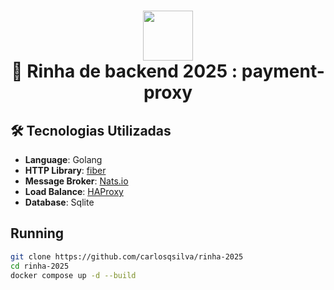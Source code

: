 <h1 align="center">
  <img src="./gopher_game.svg" width="80"/>
  <br>
🚀 Rinha de backend 2025 : payment-proxy
</h1>

## 🛠️ Tecnologias Utilizadas

- **Language**: Golang
- **HTTP Library**: [fiber](https://gofiber.io)
- **Message Broker**: [Nats.io](https://nats.io)
- **Load Balance**: [HAProxy](https://www.haproxy.org)
- **Database**: Sqlite

## Running

```sh
git clone https://github.com/carlosqsilva/rinha-2025
cd rinha-2025
docker compose up -d --build
```

